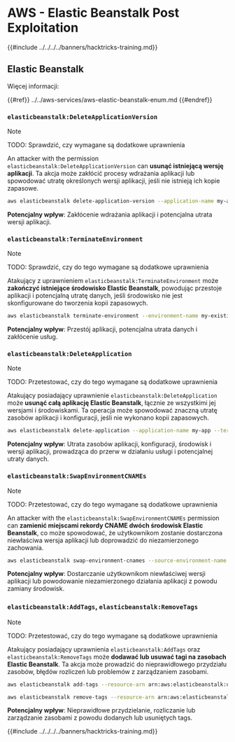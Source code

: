 # AWS - Elastic Beanstalk Post Exploitation

{{#include ../../../../banners/hacktricks-training.md}}

## Elastic Beanstalk

Więcej informacji:

{{#ref}}
../../aws-services/aws-elastic-beanstalk-enum.md
{{#endref}}

### `elasticbeanstalk:DeleteApplicationVersion`

> [!NOTE]
> TODO: Sprawdzić, czy wymagane są dodatkowe uprawnienia

An attacker with the permission `elasticbeanstalk:DeleteApplicationVersion` can **usunąć istniejącą wersję aplikacji**. Ta akcja może zakłócić procesy wdrażania aplikacji lub spowodować utratę określonych wersji aplikacji, jeśli nie istnieją ich kopie zapasowe.
```bash
aws elasticbeanstalk delete-application-version --application-name my-app --version-label my-version
```
**Potencjalny wpływ**: Zakłócenie wdrażania aplikacji i potencjalna utrata wersji aplikacji.

### `elasticbeanstalk:TerminateEnvironment`

> [!NOTE]
> TODO: Sprawdzić, czy do tego wymagane są dodatkowe uprawnienia

Atakujący z uprawnieniem `elasticbeanstalk:TerminateEnvironment` może **zakończyć istniejące środowisko Elastic Beanstalk**, powodując przestoje aplikacji i potencjalną utratę danych, jeśli środowisko nie jest skonfigurowane do tworzenia kopii zapasowych.
```bash
aws elasticbeanstalk terminate-environment --environment-name my-existing-env
```
**Potencjalny wpływ**: Przestój aplikacji, potencjalna utrata danych i zakłócenie usług.

### `elasticbeanstalk:DeleteApplication`

> [!NOTE]
> TODO: Przetestować, czy do tego wymagane są dodatkowe uprawnienia

Atakujący posiadający uprawnienie `elasticbeanstalk:DeleteApplication` może **usunąć całą aplikację Elastic Beanstalk**, łącznie ze wszystkimi jej wersjami i środowiskami. Ta operacja może spowodować znaczną utratę zasobów aplikacji i konfiguracji, jeśli nie wykonano kopii zapasowych.
```bash
aws elasticbeanstalk delete-application --application-name my-app --terminate-env-by-force
```
**Potencjalny wpływ**: Utrata zasobów aplikacji, konfiguracji, środowisk i wersji aplikacji, prowadząca do przerw w działaniu usługi i potencjalnej utraty danych.

### `elasticbeanstalk:SwapEnvironmentCNAMEs`

> [!NOTE]
> TODO: Przetestować, czy do tego wymagane są dodatkowe uprawnienia

An attacker with the `elasticbeanstalk:SwapEnvironmentCNAMEs` permission can **zamienić miejscami rekordy CNAME dwóch środowisk Elastic Beanstalk**, co może spowodować, że użytkownikom zostanie dostarczona niewłaściwa wersja aplikacji lub doprowadzić do niezamierzonego zachowania.
```bash
aws elasticbeanstalk swap-environment-cnames --source-environment-name my-env-1 --destination-environment-name my-env-2
```
**Potencjalny wpływ**: Dostarczanie użytkownikom niewłaściwej wersji aplikacji lub powodowanie niezamierzonego działania aplikacji z powodu zamiany środowisk.

### `elasticbeanstalk:AddTags`, `elasticbeanstalk:RemoveTags`

> [!NOTE]
> TODO: Przetestować, czy do tego wymagane są dodatkowe uprawnienia

Atakujący posiadający uprawnienia `elasticbeanstalk:AddTags` oraz `elasticbeanstalk:RemoveTags` może **dodawać lub usuwać tagi na zasobach Elastic Beanstalk**. Ta akcja może prowadzić do nieprawidłowego przydziału zasobów, błędów rozliczeń lub problemów z zarządzaniem zasobami.
```bash
aws elasticbeanstalk add-tags --resource-arn arn:aws:elasticbeanstalk:us-west-2:123456789012:environment/my-app/my-env --tags Key=MaliciousTag,Value=1

aws elasticbeanstalk remove-tags --resource-arn arn:aws:elasticbeanstalk:us-west-2:123456789012:environment/my-app/my-env --tag-keys MaliciousTag
```
**Potencjalny wpływ**: Nieprawidłowe przydzielanie, rozliczanie lub zarządzanie zasobami z powodu dodanych lub usuniętych tags.

{{#include ../../../../banners/hacktricks-training.md}}
